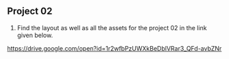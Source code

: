 ## Project 02

1. Find the layout as well as all the assets for the project 02 in the link given below.

https://drive.google.com/open?id=1r2wfbPzUWXkBeDblVRar3_QFd-avbZNr
